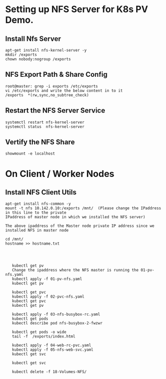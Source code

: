 # Setting up NFS Server for K8s PV Demo. 

## Install Nfs Server 
```
apt-get install nfs-kernel-server -y 
mkdir /exports
chown nobody:nogroup /exports
```

## NFS Export Path & Share Config
```
root@master: grep -i exports /etc/exports
vi /etc/exports and write the below content in to it 
/exports  *(rw,sync,no_subtree_check)

```

## Restart the NFS Server Service
```
systemctl restart nfs-kernel-server
systemctl status  nfs-kernel-server
```

## Vertify the NFS Share
```
showmount -e localhost 
```


# On Client / Worker Nodes 

## Install NFS Client Utils 
```
apt-get install nfs-common -y
mount -t nfs 10.142.0.10:/exports /mnt/  (Please change the IPaddress in this line to the private 
IPaddress of master node in which we installed the NFS server) 

The above ipaddress of the Master node private IP address since we installed NFS in master node

cd /mnt/
hostname >> hostname.txt
```


```

  
  
   kubectl get pv 
   Change the ipaddress where the NFS master is running the 01-pv-nfs.yaml
   kubectl apply -f 01-pv-nfs.yaml
   kubectl get pv 
  
   kubectl get pvc 
   kubectl apply -f 02-pvc-nfs.yaml
   kubectl get pvc 
   kubectl get pv
 
   kubectl apply -f 03-nfs-busybox-rc.yaml 
   kubectl get pods 
   kubectl describe pod nfs-busybox-2-fwzwr
  
   kubectl get pods -o wide 
   tail -f  /exports/index.html 
 
   kubectl apply -f 04-web-rc-pvc.yaml
   kubectl apply -f 05-nfs-web-svc.yaml 
   kubectl get svc 
   
   kubectl get svc 
   
   kubectl delete -f 18-Volumes-NFS/
```

